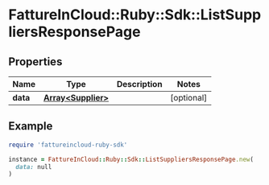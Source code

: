 # FattureInCloud::Ruby::Sdk::ListSuppliersResponsePage

## Properties

| Name | Type | Description | Notes |
| ---- | ---- | ----------- | ----- |
| **data** | [**Array&lt;Supplier&gt;**](Supplier.md) |  | [optional] |

## Example

```ruby
require 'fattureincloud-ruby-sdk'

instance = FattureInCloud::Ruby::Sdk::ListSuppliersResponsePage.new(
  data: null
)
```


